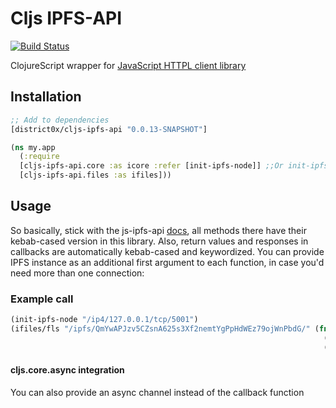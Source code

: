 # Cljs IPFS-API

[![Build Status](https://travis-ci.org/district0x/cljs-ipfs-api.svg?branch=master)](https://travis-ci.org/district0x/cljs-ipfs-api)

ClojureScript wrapper for [JavaScript HTTPL client library](https://github.com/ipfs/js-ipfs-api) 

## Installation
```clojure
;; Add to dependencies
[district0x/cljs-ipfs-api "0.0.13-SNAPSHOT"]
```
```clojure
(ns my.app
  (:require 
  [cljs-ipfs-api.core :as icore :refer [init-ipfs-node]] ;;Or init-ipfs-web for web
  [cljs-ipfs-api.files :as ifiles]))
```

## Usage
So basically, stick with the js-ipfs-api [docs](https://github.com/ipfs/js-ipfs-api#api), all methods there have their kebab-cased version in this library. Also, return values and responses in callbacks are automatically kebab-cased and keywordized. You can provide IPFS instance as an additional first argument to each function, in case you'd need more than one connection:

### Example call
```clojure
(init-ipfs-node "/ip4/127.0.0.1/tcp/5001")
(ifiles/fls "/ipfs/QmYwAPJzv5CZsnA625s3Xf2nemtYgPpHdWEz79ojWnPbdG/" (fn [err files]
                                                                      (info [err "ERROR"])
                                                                      (info [files "FILES"])))
```

#### cljs.core.async integration
You can also provide an async channel instead of the callback function
